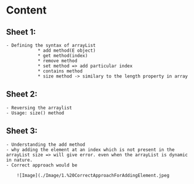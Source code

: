# Content

## Sheet 1:

    - Defining the syntax of arrayList
                * add method(E object)
                * get method(index)
                * remove method
                * set method => add particular index
                * contains method
                * size method -> similary to the length property in array

## Sheet 2:

    - Reversing the arraylist
    - Usage: size() method

## Sheet 3:

    - Understanding the add method
    - why adding the element at an index which is not present in the arrayList size => will give error. even when the arrayList is dynamic in nature.
    - Correct approach would be

        ![Image](./Image/1.%20CorrectApproachForAddingElement.jpeg

